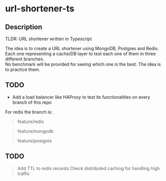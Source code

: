 # url-shortener-ts

## Description

TLDR: URL shortener written in Typescript

The idea is to create a URL shortener using MongoDB, Postgres and Redis.  
Each one representing a cache/DB layer to test each one of them in three different branches.  
No benchmark will be provided for seeing which one is the best. The idea is to practice them.  

## TODO

- Add a load balancer like HAProxy to test its functionalities on every branch of this repo

For redis the branch is:

> feature/redis    

> feature/mongodb    

> feature/postgres    

## TODO

> Add TTL to redis records
> Check distributed caching for handling high traffic